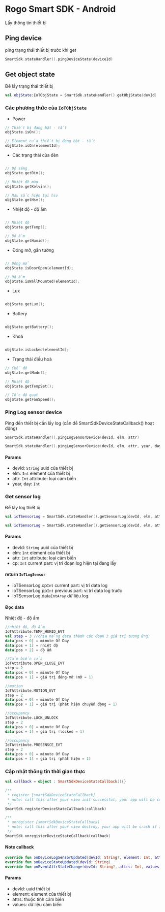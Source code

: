 # Rogo Smart SDK -  Android
Lấy thông tin thiết bị


## Ping device
ping trạng thái thiết bị trước khi get
```kotlin
SmartSdk.stateHandler().pingDeviceState(deviceId)
```

## Get object state
Để lấy trạng thái thiết bị
```kotlin
val objState:IoTObjState = SmartSdk.stateHandler().getObjState(devId)
```

### Các phương thức của ```IoTObjState```

- Power
```kotlin
// Thiết bị đang bật - tắt
objState.isOn();

// Element của thiết bị đang bật - tắt
objState.isOn(elementId);
```

- Các trạng thái của đèn
```kotlin

// Độ sáng
objState.getDim();

// Nhiệt độ màu
objState.getKelvin();

// Màu sắc hiện tại hsv
objState.getHsv();
```

- Nhiệt độ - độ ẩm
```kotlin

// Nhiệt độ
objState.getTemp();

// Độ ẩm
objState.getHumid();

```

- Đóng mở, gắn tường
```kotlin

// Đóng mở
objState.isDoorOpen(elementId);

// Độ ẩm
objState.isWallMounted(elementId);

```
- Lux
```kotlin

objState.getLux();

```

- Battery
```kotlin

objState.getBattery();

```

- Khoá
```kotlin

objState.isLocked(elementId);

```

- Trạng thái điều hoà
```kotlin
// Chế độ
objState.getMode();

// Nhiệt độ
objState.getTempSet();

// Tốc độ quạt
objState.getFanSpeed();


```
### Ping Log sensor device
Ping đến thiết bị cần lấy log (cần để SmartSdkDeviceStateCallback() hoạt động)
```kotlin
SmartSdk.stateHandler().pingLogSensorDevice(devId, elm, attr)
```
```kotlin
SmartSdk.stateHandler().pingLogSensorDevice(devId, elm, attr, year, day)
```
#### Params
- devId: ```String``` uuid của thiết bị 
- elm: ```Int``` element của thiết bị
- attr: ```Int``` attribute: loại cảm biến
- year, day: ```Int```

### Get sensor log
Để lấy log thiết bị
```kotlin
val ioTSensorLog = SmartSdk.stateHandler().getSensorLog(devId, elm, attr)
```
```kotlin
val ioTSensorLog = SmartSdk.stateHandler().getSensorLog(devId, elm, attr,  cp)
```

#### Params
- devId: ```String``` uuid của thiết bị
- elm: ```Int``` element của thiết bị
- attr: ```Int``` attribute: loại cảm biến
- cp: ```Int``` current part: vị trí đoạn log hiện tại đang lấy

#### return ```IoTLogSensor```
- ioTSensorLog.cp```Int``` current part: vị trí data log
- ioTSensorLog.pp```Int``` previous part: vị trí data log trước
- ioTSensorLog.data```IntAray``` dữ liệu log

#### Đọc data
Nhiệt độ - độ ẩm
```kotlin
//nhiệt độ, độ ẩm
IoTAttribute.TEMP_HUMID_EVT
val step = 3 //chia mảng data thành các đoạn 3 giá trị tương ứng:
data[pos + 0] = minute Of Day
data[pos + 1] = nhiệt độ
data[pos + 2] = độ ẩm

//Cảm biến cửa  
IoTAttribute.OPEN_CLOSE_EVT
step = 2
data[pos + 0] = minute Of Day
data[pos + 1] = giá trị đóng-mở (mở = 1)

//motion
IoTAttribute.MOTION_EVT
step = 2
data[pos + 0] = minute Of Day
data[pos + 1] = giá trị (phát hiện chuyển động = 1)

//occupancy
IoTAttribute.LOCK_UNLOCK
step = 2
data[pos + 0] = minute Of Day
data[pos + 1] = giá trị (locked = 1)

//occupancy
IoTAttribute.PRESENSCE_EVT
step = 2
data[pos + 0] = minute Of Day
data[pos + 1] = giá trị (phát hiện = 1)
```

### Cập nhật thông tin thời gian thực
```kotlin
val callback = object : SmartSdkDeviceStateCallback(){}

/**
 * register [smartSdkDeviceStateCallback]
 * note: call this after your view init successful, your app will be crash if in any event has function call to UI (but UI was not created)
 */
SmartSdk.registerDeviceStateCallback(callback)

/**
 * unregister [smartSdkDeviceStateCallback]
 * note: call this after your view destroy, your app will be crash if in any event has function call to UI (but UI destroyed)
 */
SmartSdk.unregisterDeviceStateCallback(callback)
```
#### Note callback
```kotlin
override fun onDeviceLogSensorUpdated(devId: String?, element: Int, attrs: Int)
override fun onDeviceStateUpdated(devId: String)
override fun onEventAttrStateChange(devId: String?, attrs: Int, values: IntArray?)
```
#### Params
- devId: uuid thiết bị
- element: element của thiết bị
- attrs: thuộc tính cảm biến
- values: dữ liệu cảm biến

